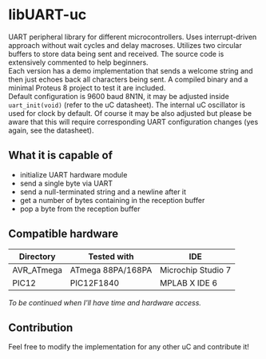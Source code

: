 # libUART-uc
UART peripheral library for different microcontrollers. Uses interrupt-driven approach without wait cycles and delay macroses. Utilizes two circular buffers to store data being sent and received. The source code is extensively commented to help beginners.  
Each version has a demo implementation that sends a welcome string and then just echoes back all characters being sent. A compiled binary and a minimal Proteus 8 project to test it are included.  
Default configuration is 9600 baud 8N1N, it may be adjusted inside `uart_init(void)` (refer to the uC datasheet). The internal uC oscillator is used for clock by default. Of course it may be also adjusted but please be aware that this will require corresponding UART configuration changes (yes again, see the datasheet).

## What it is capable of
- initialize UART hardware module
- send a single byte via UART
- send a null-terminated string and a newline after it
- get a number of bytes containing in the reception buffer
- pop a byte from the reception buffer

## Compatible hardware
Directory | Tested with  | IDE
--- | --- | ---
AVR_ATmega | ATmega 88PA/168PA | Microchip Studio 7
PIC12 | PIC12F1840 | MPLAB X IDE 6  

*To be continued when I'll have time and hardware access.*  

## Contribution
Feel free to modify the implementation for any other uC and contribute it!
